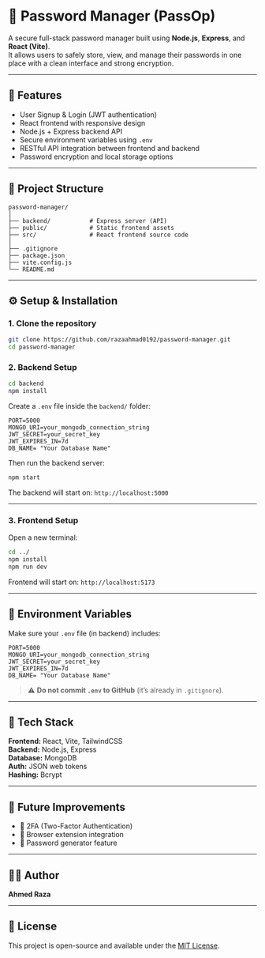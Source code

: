 # 🔐 Password Manager (PassOp)

A secure full-stack password manager built using **Node.js**, **Express**, and **React (Vite)**.  
It allows users to safely store, view, and manage their passwords in one place with a clean interface and strong encryption.

---

## 🚀 Features
- User Signup & Login (JWT authentication)
- React frontend with responsive design
- Node.js + Express backend API
- Secure environment variables using `.env`
- RESTful API integration between frontend and backend
- Password encryption and local storage options

---

## 📁 Project Structure

```
password-manager/
│
├── backend/           # Express server (API)
├── public/            # Static frontend assets
├── src/               # React frontend source code
│
├── .gitignore
├── package.json
├── vite.config.js
└── README.md
```

---

## ⚙️ Setup & Installation

### 1. Clone the repository
```bash
git clone https://github.com/razaahmad0192/password-manager.git
cd password-manager
```

### 2. Backend Setup
```bash
cd backend
npm install
```

Create a `.env` file inside the `backend/` folder:
```
PORT=5000
MONGO_URI=your_mongodb_connection_string
JWT_SECRET=your_secret_key
JWT_EXPIRES_IN=7d       
DB_NAME= "Your Database Name"
```

Then run the backend server:
```bash
npm start
```
The backend will start on: `http://localhost:5000`

---

### 3. Frontend Setup
Open a new terminal:
```bash
cd ../
npm install
npm run dev
```

Frontend will start on: `http://localhost:5173`

---

## 🧩 Environment Variables
Make sure your `.env` file (in backend) includes:
```
PORT=5000
MONGO_URI=your_mongodb_connection_string
JWT_SECRET=your_secret_key
JWT_EXPIRES_IN=7d       
DB_NAME= "Your Database Name"
```

> ⚠️ **Do not commit `.env` to GitHub** (it’s already in `.gitignore`).

---

## 🧠 Tech Stack
**Frontend:** React, Vite, TailwindCSS  
**Backend:** Node.js, Express  
**Database:** MongoDB  
**Auth:** JSON web tokens  
**Hashing:** Bcrypt  

---



## 🧱 Future Improvements
- 🔑 2FA (Two-Factor Authentication)
- 🧩 Browser extension integration
- 🧠 Password generator feature

---

## 🧑‍💻 Author
**Ahmed Raza**  


---

## 📜 License
This project is open-source and available under the [MIT License](LICENSE).
